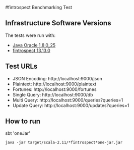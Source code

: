 #fintrospect Benchmarking Test

## Infrastructure Software Versions
The tests were run with:

* [Java Oracle 1.8.0_25](http://www.oracle.com/technetwork/java/javase)
* [fintrospect 13.13.0](https://github.com/daviddenton/fintrospect)

## Test URLs

- JSON Encoding: http://localhost:9000/json
- Plaintext: http://localhost:9000/plaintext
- Fortunes: http://localhost:9000/fortunes
- Single Query: http://localhost:9000/db
- Multi Query: http://localhost:9000/queries?queries=1
- Update Query: http://localhost:9000/updates?queries=1

## How to run
sbt 'oneJar'

`java -jar target/scala-2.11/*fintrospect*one-jar.jar`

